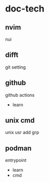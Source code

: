 
# doc-tech


## nvim

nui


## difft

git setting


## github

github actions
- learn


## unix cmd

unix usr add grp


## podman

entrypoint
- learn
- cmd


